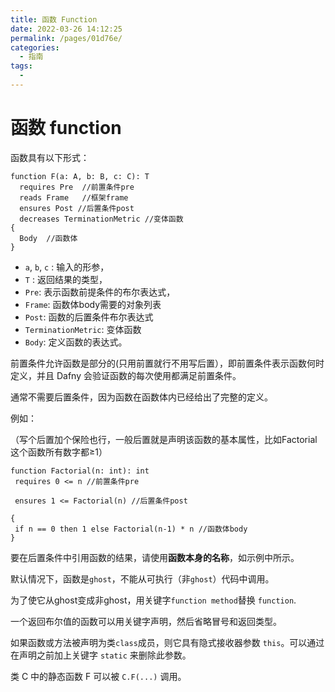 ```yaml
---
title: 函数 Function
date: 2022-03-26 14:12:25
permalink: /pages/01d76e/
categories:
  - 指南
tags:
  - 
---
```

# **函数 function**

函数具有以下形式：
```dafny
function F(a: A, b: B, c: C): T
  requires Pre  //前置条件pre
  reads Frame	//框架frame
  ensures Post //后置条件post
  decreases TerminationMetric //变体函数
{
  Body	//函数体
}
```

- `a`, `b`, `c` : 输入的形参， 
- `T` : 返回结果的类型，
- `Pre`: 表示函数前提条件的布尔表达式， 
- `Frame`: 函数体body需要的对象列表
- `Post`: 函数的后置条件布尔表达式
- `TerminationMetric`: 变体函数
- `Body`: 定义函数的表达式。

 

前置条件允许函数是部分的(只用前置就行不用写后置），即前置条件表示函数何时定义，并且 Dafny 会验证函数的每次使用都满足前置条件。

通常不需要后置条件，因为函数在函数体内已经给出了完整的定义。 

例如：

（写个后置加个保险也行，一般后置就是声明该函数的基本属性，比如Factorial这个函数所有数字都≥1）
```dafny
function Factorial(n: int): int
 requires 0 <= n //前置条件pre

 ensures 1 <= Factorial(n) //后置条件post

{
 if n == 0 then 1 else Factorial(n-1) * n //函数体body
}
```
要在后置条件中引用函数的结果，请使用**函数本身的名称**，如示例中所示。

默认情况下，函数是`ghost`，不能从可执行（非`ghost`）代码中调用。

为了使它从ghost变成非ghost，用关键字`function method`替换 `function`.



一个返回布尔值的函数可以用关键字声明，然后省略冒号和返回类型。

如果函数或方法被声明为类`class`成员，则它具有隐式接收器参数 `this`。可以通过在声明之前加上关键字 `static` 来删除此参数。 

类 C 中的静态函数 F 可以被 `C.F(...)` 调用。